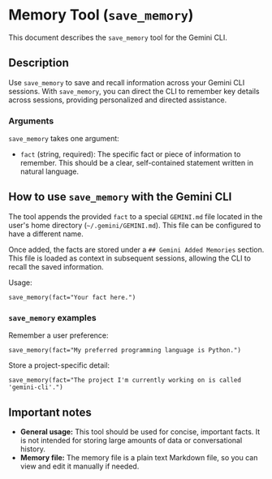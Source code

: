 # Memory Tool (`save_memory`)

This document describes the `save_memory` tool for the Gemini CLI.

## Description

Use `save_memory` to save and recall information across your Gemini CLI
sessions. With `save_memory`, you can direct the CLI to remember key details
across sessions, providing personalized and directed assistance.

### Arguments

`save_memory` takes one argument:

- `fact` (string, required): The specific fact or piece of information to
  remember. This should be a clear, self-contained statement written in natural
  language.

## How to use `save_memory` with the Gemini CLI

The tool appends the provided `fact` to a special `GEMINI.md` file located in
the user's home directory (`~/.gemini/GEMINI.md`). This file can be configured
to have a different name.

Once added, the facts are stored under a `## Gemini Added Memories` section.
This file is loaded as context in subsequent sessions, allowing the CLI to
recall the saved information.

Usage:

```
save_memory(fact="Your fact here.")
```

### `save_memory` examples

Remember a user preference:

```
save_memory(fact="My preferred programming language is Python.")
```

Store a project-specific detail:

```
save_memory(fact="The project I'm currently working on is called 'gemini-cli'.")
```

## Important notes

- **General usage:** This tool should be used for concise, important facts. It
  is not intended for storing large amounts of data or conversational history.
- **Memory file:** The memory file is a plain text Markdown file, so you can
  view and edit it manually if needed.
